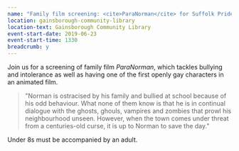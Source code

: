 ```yaml
---
name: "Family film screening: <cite>ParaNorman</cite> for Suffolk Pride"
location: gainsborough-community-library
location-text: Gainsborough Community Library
event-start-date: 2019-06-23
event-start-time: 1330
breadcrumb: y
---
```


Join us for a screening of family film <cite>ParaNorman</cite>, which tackles bullying and intolerance as well as having one of the first openly gay characters in an animated film.

> "Norman is ostracised by his family and bullied at school because of his odd behaviour. What none of them know is that he is in continual dialogue with the ghosts, ghouls, vampires and zombies that prowl his neighbourhood unseen. However, when the town comes under threat from a centuries-old curse, it is up to Norman to save the day."

Under 8s must be accompanied by an adult.
